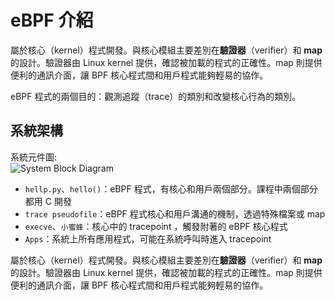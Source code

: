 # eBPF 介紹

屬於核心（kernel）程式開發。與核心模組主要差別在**驗證器**（verifier）和 **map** 的設計。驗證器由 Linux kernel 提供，確認被加載的程式的正確性。map 則提供便利的通訊介面，讓 BPF 核心程式間和用戶程式能夠輕易的協作。

eBPF 程式的兩個目的：觀測追蹤（trace）的類別和改變核心行為的類別。

## 系統架構

系統元件圖:  
![System Block Diagram](https://hackmd.io/_uploads/ByPo075gJe.png)

- `hellp.py`、`hello()`：eBPF 程式，有核心和用戶兩個部分。課程中兩個部分都用 C 開發
- `trace pseudofile`：eBPF 程式核心和用戶溝通的機制，透過特殊檔案或 map
- `execve`、`小蜜蜂`：核心中的 tracepoint ，觸發附著的 eBPF 核心程式
- `Apps`：系統上所有應用程式，可能在系統呼叫時進入 tracepoint

屬於核心（kernel）程式開發。與核心模組主要差別在**驗證器**（verifier）和 **map** 的設計。驗證器由 Linux kernel 提供，確認被加載的程式的正確性。map 則提供便利的通訊介面，讓 BPF 核心程式間和用戶程式能夠輕易的協作。

